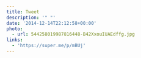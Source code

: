 ```yaml
---
title: Tweet
description: '" "'
date: '2014-12-14T22:12:58+00:00'
photo:
  - url: 544258019987816448-B42XxouIUAEdffg.jpg
links:
  - 'https://super.me/p/mBUj'
---
```

 

